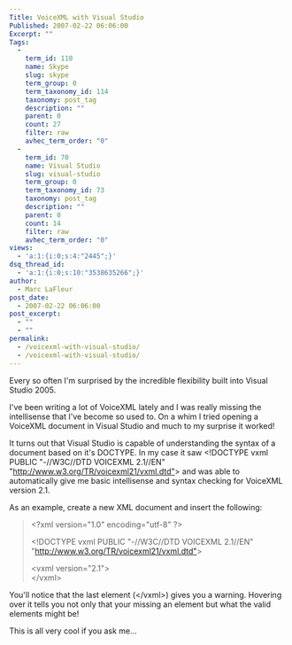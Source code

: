 ```yaml
---
Title: VoiceXML with Visual Studio
Published: 2007-02-22 06:06:00
Excerpt: ""
Tags:
  - 
    term_id: 110
    name: Skype
    slug: skype
    term_group: 0
    term_taxonomy_id: 114
    taxonomy: post_tag
    description: ""
    parent: 0
    count: 27
    filter: raw
    avhec_term_order: "0"
  - 
    term_id: 70
    name: Visual Studio
    slug: visual-studio
    term_group: 0
    term_taxonomy_id: 73
    taxonomy: post_tag
    description: ""
    parent: 0
    count: 14
    filter: raw
    avhec_term_order: "0"
views:
  - 'a:1:{i:0;s:4:"2445";}'
dsq_thread_id:
  - 'a:1:{i:0;s:10:"3538635266";}'
author:
  - Marc LaFleur
post_date:
  - 2007-02-22 06:06:00
post_excerpt:
  - ""
  - ""
permalink:
  - /voicexml-with-visual-studio/
  - /voicexml-with-visual-studio/
---
```

<p>Every so often I'm surprised by the incredible flexibility built into Visual Studio 2005. </p>  <p>I've been writing a lot of VoiceXML lately and I was really missing the intellisense that I've become so used to. On a whim I tried opening a VoiceXML document in Visual Studio and much to my surprise it worked!</p>  <p>It turns out that Visual Studio is capable of understanding the syntax of a document based on it's DOCTYPE. In my case it saw &lt;!DOCTYPE vxml PUBLIC &quot;-//W3C//DTD VOICEXML 2.1//EN&quot; &quot;<a href="http://www.w3.org/TR/voicexml21/vxml.dtd"">http://www.w3.org/TR/voicexml21/vxml.dtd&quot;</a>&gt; and was able to automatically give me basic intellisense and syntax checking for VoiceXML version 2.1.</p>  <p>As an example, create a new XML document and insert the following:</p>  <blockquote>   <p>&lt;?xml version=&quot;1.0&quot; encoding=&quot;utf-8&quot; ?&gt; </p>    <p>&lt;!DOCTYPE vxml PUBLIC &quot;-//W3C//DTD VOICEXML 2.1//EN&quot; &quot;<a href="http://www.w3.org/TR/voicexml21/vxml.dtd"">http://www.w3.org/TR/voicexml21/vxml.dtd&quot;</a>&gt; </p>    <p>&lt;vxml version=&quot;2.1&quot;&gt;     <br />&lt;/vxml&gt;</p> </blockquote>  <p>You'll notice that the last element (&lt;/vxml&gt;) gives you a warning. Hovering over it tells you not only that your missing an element but what the valid elements might be! </p>  <p>This is all very cool if you ask me...</p>